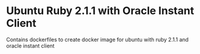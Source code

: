 # Ubuntu Ruby 2.1.1 with Oracle Instant Client
Contains dockerfiles to create docker image for ubuntu with ruby 2.1.1 and oracle instant client

